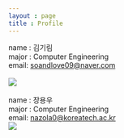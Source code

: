 ```yaml
---
layout : page
title : Profile
---
```


name : 김기림<br/>
major : Computer Engineering<br/>
email: soandlove09@naver.com<br/>
<br/>
![](https://scontent-a.xx.fbcdn.net/hphotos-xpa1/v/t1.0-9/10403528_1616784348549255_5902947075002799980_n.jpg?oh=8425f7c512688644dc8f00e45dfb97b5&oe=54DEA085)<br/><br/>
name : 장용우<br/>
major : Computer Engineering<br/>
email: nazola0@koreatech.ac.kr<br/>
![](https://fbcdn-sphotos-h-a.akamaihd.net/hphotos-ak-xfa1/v/t1.0-9/375932_347448068680467_1731613917_n.jpg?oh=7c979cc64137b8453bcfd4635a8458aa&oe=54ED2B2C&__gda__=1423869605_b2f5f3ece9d65f1b2f1ee1eae9bdab72)
